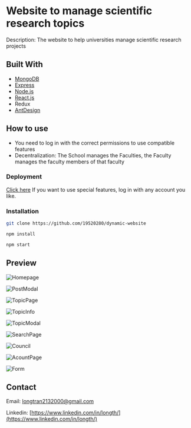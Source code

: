 # Website to manage scientific research topics

Description: The website to help universities manage scientific research projects

## Built With

* [MongoDB](https://cloud.mongodb.com/)
* [Express](https://expressjs.com/)
* [Node.js](https://nodejs.org/)
* [React.js](https://reactjs.org/)
* Redux
* [AntDesign](https://ant.design/)

## How to use

- You need to log in with the correct permissions to use compatible features
- Decentralization: The School manages the Faculties, the Faculty manages the faculty members of that faculty

### Deployment

[Click here](https://manager-project-hl.netlify.app/)
If you want to use special features, log in with any account you like.
### Installation

```sh
git clone https://github.com/19520280/dynamic-website
```

```sh
npm install
```

```sh
npm start
```

## Preview

![Homepage](https://drive.google.com/uc?export=view&id=1mY019CALscKio1ur-wYtzW-GH3cTMnRm)

![PostModal](https://drive.google.com/file/d/1x5jJY_kCYvJK4eu76GPa8Entp7tKmCfT)

![TopicPage](https://drive.google.com/file/d/1Hhwb8krnx7sV1twSsOrTPS7cCL0K0Mdt)

![TopicInfo](https://drive.google.com/file/d/1iXHXwZeCe0FOWwxeHg0eNqD5128dHePg)

![TopicModal](https://drive.google.com/file/d/1wfNF00NVdYmkhD4_KwapokRdcKhrM7VH)

![SearchPage](https://drive.google.com/file/d/1pr7CwIRcvxO_77ceqRrodjmHMaWaiPx4)

![Council](https://drive.google.com/file/d/16rk-BzfmI9_Hcb_zOaJwTtHhdtkv3up4)

![AcountPage](https://drive.google.com/file/d/1yAlk0EpCEGRDuDXMo7OYGi9W3CwH81M6)

![Form](https://drive.google.com/file/d/1DtPDIh0hxL2Vtj0jzhY0ISFNrK6OwyPw) 


## Contact

Email: longtran2132000@gmail.com

Linkedin: [https://www.linkedin.com/in/longth/](https://www.linkedin.com/in/longth/) 
